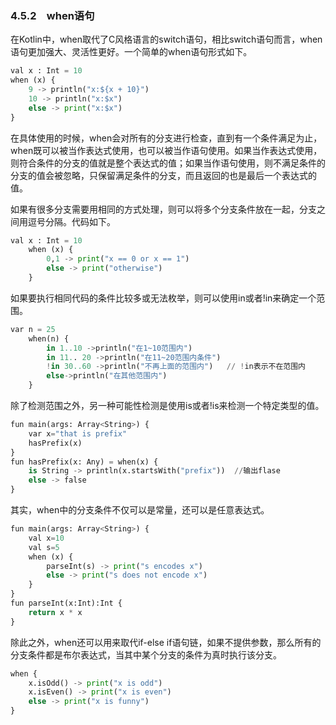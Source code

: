 ### 4.5.2　when语句

在Kotlin中，when取代了C风格语言的switch语句，相比switch语句而言，when语句更加强大、灵活性更好。一个简单的when语句形式如下。

```python
val x : Int = 10
when (x) {
    9 -> println("x:${x + 10}")
    10 -> println("x:$x")
    else -> print("x:$x")
}
```

在具体使用的时候，when会对所有的分支进行检查，直到有一个条件满足为止，when既可以被当作表达式使用，也可以被当作语句使用。如果当作表达式使用，则符合条件的分支的值就是整个表达式的值；如果当作语句使用，则不满足条件的分支的值会被忽略，只保留满足条件的分支，而且返回的也是最后一个表达式的值。

如果有很多分支需要用相同的方式处理，则可以将多个分支条件放在一起，分支之间用逗号分隔。代码如下。

```python
val x : Int = 10
    when (x) {
        0,1 -> print("x == 0 or x == 1")
        else -> print("otherwise")
    }
```

如果要执行相同代码的条件比较多或无法枚举，则可以使用in或者!in来确定一个范围。

```python
var n = 25
    when(n) {
        in 1..10 ->println("在1~10范围内")
        in 11.. 20 ->println("在11~20范围内条件")
        !in 30..60 ->println("不再上面的范围内")   // !in表示不在范围内
        else->println("在其他范围内")
    }
```

除了检测范围之外，另一种可能性检测是使用is或者!is来检测一个特定类型的值。

```python
fun main(args: Array<String>) {
    var x="that is prefix"
    hasPrefix(x)
}
fun hasPrefix(x: Any) = when(x) {
    is String -> println(x.startsWith("prefix"))  //输出flase
    else -> false
}
```

其实，when中的分支条件不仅可以是常量，还可以是任意表达式。

```python
fun main(args: Array<String>) {
    val x=10
    val s=5
    when (x) {
        parseInt(s) -> print("s encodes x")
        else -> print("s does not encode x")
    }
}
fun parseInt(x:Int):Int {
    return x * x
}
```

除此之外，when还可以用来取代if-else if语句链，如果不提供参数，那么所有的分支条件都是布尔表达式，当其中某个分支的条件为真时执行该分支。

```python
when {
    x.isOdd() -> print("x is odd")
    x.isEven() -> print("x is even")
    else -> print("x is funny")
}
```

